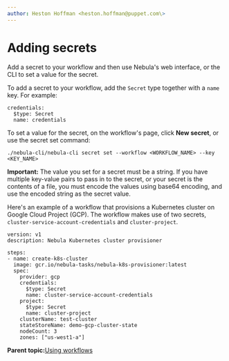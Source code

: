 ```yaml
---
author: Heston Hoffman <heston.hoffman@puppet.com\>
---
```


# Adding secrets

Add a secret to your workflow and then use Nebula's web interface, or the CLI to set a value for the secret.

To add a secret to your workflow, add the `Secret` type together with a `name` key. For example:

```
credentials:
  $type: Secret
  name: credentials
```

To set a value for the secret, on the workflow's page, click **New secret**, or use the secret set command:

```
./nebula-cli/nebula-cli secret set --workflow <WORKFLOW_NAME> --key <KEY_NAME>
```

**Important:** The value you set for a secret must be a string. If you have multiple key-value pairs to pass in to the secret, or your secret is the contents of a file, you must encode the values using base64 encoding, and use the encoded string as the secret value.

Here's an example of a workflow that provisions a Kubernetes cluster on Google Cloud Project \(GCP\). The workflow makes use of two secrets, `cluster-service-account-credentials` and `cluster-project`.

```
version: v1
description: Nebula Kubernetes cluster provisioner

steps:
- name: create-k8s-cluster
  image: gcr.io/nebula-tasks/nebula-k8s-provisioner:latest
  spec:
    provider: gcp
    credentials:
      $type: Secret
      name: cluster-service-account-credentials
    project:
      $type: Secret
      name: cluster-project
    clusterName: test-cluster
    stateStoreName: demo-gcp-cluster-state
    nodeCount: 3
    zones: ["us-west1-a"]
```

**Parent topic:**[Using workflows](using_workflows.md)

